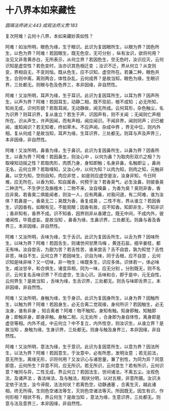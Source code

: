 # 十八界本如来藏性
_圆瑛法师讲义:443 成观法师义贯:183_

复次阿难！云何十八界，本如来藏妙真如性？

阿难！如汝所明，眼色为缘，生于眼识。此识为复因眼所生，以眼为界？因色所生，以色为界？阿难！若因眼生，既无色空，无可分别 ，纵有汝识，欲将何用？汝见又非青黄赤白，无所表示，从何立界？若因色生，空无色时，汝识应灭，云何识知是虚空性？若色变时，汝亦识其色相迁变 ；汝识不迁，界从何立？从变则变，界相自无，不变则恒。既从色生，应不识知，虚空所在。若兼二种，眼色共生，合则中离，离则两合，体性杂乱，云何成界？是故当知，眼色为缘，生眼识界，三处都无。则眼与色及色界三，本非因缘，非自然性。

阿难！又汝所明，耳声为缘，生于耳识。此识为复因耳所生，以耳为界？因声所生，以声为界？阿难！若因耳生，动静二相，既不现前，根不成知 ；必无所知，知尚无成，识何形貌？若取耳闻，无动静故，闻无所成。云何耳形，杂色触尘，名为识界？则耳识界，复从谁立？若生于声，识因声有，则不关闻 ；无闻则亡声相所在。识从声生，许声因闻，而有声相，闻应闻识。不闻非界，闻则同声；识已被闻，谁知闻识？若无知者，终如草木。不应声闻，杂成中界 ，界无中位，则内外相，复从何成？是故当知，耳声为缘，生耳识界，三处都无。则耳与声及声界三，本非因缘，非自然性。

阿难！又汝所明，鼻香为缘，生于鼻识。此识为复因鼻所生，以鼻为界？因香所生，以香为界？阿难！若因鼻生，则汝心中 ，以何为鼻？为取肉形双爪之相？为取嗅知动摇之性？若取肉形，肉质乃身，身知即触；名身非鼻，名触即尘 。鼻尚无名，云何立界？若取嗅知，又汝心中，以何为知？以肉为知，则肉之知，元触非鼻。以空为知，空则自知，肉应非觉 。如是则应虚空是汝，汝身非知，今日阿难，应无所在。以香为知，知自属香，何预于汝？若香臭气，必生汝鼻，则彼香臭二种流气，不生伊兰及旃檀木；二物不来，汝自嗅鼻 ，为香为臭？臭则非香，香应非臭。若香臭二俱能闻者，则汝一人，应有两鼻，对我问道，有二阿难，谁为汝体？若鼻是一，香臭无二；臭既为香，香复成臭 。二性不有，界从谁立？若因香生，识因香有。如眼有见，不能观眼；因香有故，应不知香。知即非生，不知非识 ；香非知有，香界不成。识不知香，因界则非从香建立。既无中间，不成内外，彼诸闻性，毕竟虚妄。是故当知 ，鼻香为缘，生鼻识界，三处都无。则鼻与香及香界三，本非因缘，非自然性。

阿难！又汝所明，舌味为缘，生于舌识。此识为复因舌所生，以舌为界？因味所生，以味为界？阿难！若因舌生，则诸世间甘蔗乌梅 ，黄连石盐，细辛姜桂，都无有味。汝自尝舌，为甜为苦？若舌性苦，谁来尝舌？舌不自尝，孰为知觉？舌性非苦，味自不生，云何立界？若因味生，识自为味，同于舌根，应不自尝 ，云何识知是味非味？又一切味，非一物生；味既多生，识应多体。识体若一，体必味生，咸淡甘辛，和合俱生，诸变异相，同为一味，应无分别 。分别既无，则不名识，云何复名舌味识界？不应虚空，生汝心识。舌味和合，即于是中，元无自性，云何界生？是故当知 ，舌味为缘，生舌识界，三处都无。则舌与味即舌界三，本非因缘，非自然性。

阿难！又汝所明，身触为缘，生于身识。此识为复因身所生，以身为界？因触所生，以触为界？阿难！若因身生，必无合离二觉观缘，身何所识？若因触生，必无汝身，谁有非身 ，知合离者？阿难！物不触知，身知有触。知身即触，知触即身；即触非身，即身非触。身触二相，元无处所 ，合身即为身自体性，离身即是虚空等相。内外不成，中云何立？中不复立，内外性空，则汝识生，从谁立界？是故当知 ，身触为缘，生身识界，三处都无。则身与触及身界三，本非因缘，非自然性。

阿难！又汝所明，意法为缘，生于意识。此识为复因意所生，以意为界？因法所生，以法为界？阿难！若因意生，于汝意中，必有所思，发明汝意 ；若无前法，意无所生。离缘无形，识将何用？又汝识心与诸思量，兼了别性，为同为异？同意即意，云何所生？异意不同，应无所识。若无所识，云何意生？若有所识，云何识意？唯同与异，二性无成，界云何立？若因法生，世间诸法，不离五尘。汝观色法，及诸声法 ，香法味法，及与触法，相状分明，以对五根，非意所摄。汝识决定依于法生，汝今谛观，法法何状？若离色空，动静通塞 ，合离生灭，越此诸相，终无所得。生则色空诸法等生，灭则色空诸法等灭。所因既无，因生有识，作何形相？相状不有，界云何生？是故当知 ，意法为缘，生意识界，三处都无。则意与法及意界三，本非因缘，非自然性。